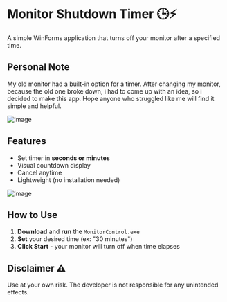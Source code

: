 # Monitor Shutdown Timer 🕒⚡

A simple WinForms application that turns off your monitor after a specified time.

## Personal Note
My old monitor had a built-in option for a timer. After changing my monitor, because the old one broke down, i had to come up with an idea, so i decided to make this app. Hope anyone who struggled like me will find it simple and helpful.

![image](https://github.com/user-attachments/assets/7ae323db-f824-4a2e-8254-7466f98c60c6)


## Features 
- Set timer in **seconds or minutes**
- Visual countdown display
- Cancel anytime
- Lightweight (no installation needed)


![image](https://github.com/user-attachments/assets/b37e6ff2-c3df-43c5-a414-225b130a64a6)


## How to Use 
1. **Download** and **run** the  `MonitorControl.exe`
2. **Set** your desired time (ex: "30 minutes")
3. **Click Start** - your monitor will turn off when time elapses

## Disclaimer ⚠
Use at your own risk. The developer is not responsible for any unintended effects.
